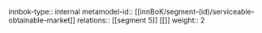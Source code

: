 innbok-type:: internal
metamodel-id:: [[innBoK/segment-(id)/serviceable-obtainable-market]]
relations:: [[segment 5]] [[]]
weight:: 2


